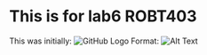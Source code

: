 # This is for lab6 ROBT403
This was initially:
![GitHub Logo](/images/img1.png)
Format: ![Alt Text](url)

